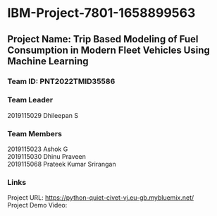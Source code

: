 # IBM-Project-7801-1658899563
## Project Name: Trip Based Modeling of Fuel Consumption in Modern Fleet Vehicles Using Machine Learning

### Team ID: PNT2022TMID35586
### Team Leader
2019115029 Dhileepan S
### Team Members
2019115023 Ashok G</br>
2019115030 Dhinu Praveen</br>
2019115068 Prateek Kumar Srirangan</br>

### Links
Project URL: https://python-quiet-civet-vj.eu-gb.mybluemix.net/ </br>
Project Demo Video: 
